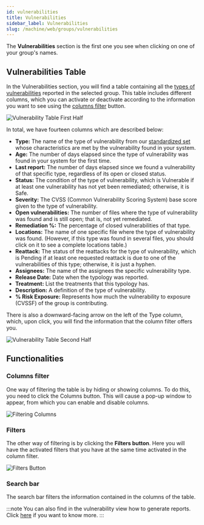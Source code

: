 ```yaml
---
id: vulnerabilities
title: Vulnerabilities
sidebar_label: Vulnerabilities
slug: /machine/web/groups/vulnerabilities
---
```


The **Vulnerabilities** section is
the first one you see when clicking
on one of your group's names.

## Vulnerabilities Table

In the Vulnerabilities section,
you will find a table containing
all the [types of vulnerabilities](/criteria/vulnerabilities/)
reported in the selected group.
This table includes different columns,
which you can activate or deactivate
according to the information you want
to see using the [columns filter](/machine/web/groups/vulnerabilities/#filtering-your-vulnerabilities-table)
button.

![Vulnerability Table First Half](https://res.cloudinary.com/fluid-attacks/image/upload/v1673904828/docs/web/groups/vulnerabilities/vulnerabilities_view.png)

In total,
we have fourteen columns which are
described below:

- **Type:** The name of the
  type of vulnerability from
  our [standardized set](/criteria/vulnerabilities/)
  whose characteristics are met by
  the vulnerability found in
  your system.
- **Age:** The number of days
  elapsed since the type of
  vulnerability was found in
  your system for the first
  time.
- **Last report:** The number
  of days elapsed since
  we found a vulnerability
  of that specific type,
  regardless of its open
  or closed status.
- **Status:** The condition of
  the type of vulnerability,
  which is Vulnerable if at least
  one vulnerability has not
  yet been remediated;
  otherwise,
  it is Safe.
- **Severity:** The CVSS
  (Common Vulnerability Scoring
  System) base score given to
  the type of vulnerability.
- **Open vulnerabilities:**
  The number of files where
  the type of vulnerability
  was found and is still
  open; that is,
  not yet remediated.
- **Remediation %:**
  The percentage of closed
  vulnerabilities of that type.
- **Locations:** The name of
  one specific file where the
  type of vulnerability was found.
  (However,
  if this type was found
  in several files,
  you should click on it
  to see a complete locations
  table.)
- **Reattack:** The status of
  the reattacks for the type
  of vulnerability,
  which is Pending if at least
  one requested reattack is
  due to one of the vulnerabilities
  of this type; otherwise,
  it is just a hyphen.
- **Assignees:**
  The name of the assignees the
  specific vulnerability type.
- **Release Date:**
  Date when the typology was reported.
- **Treatment:**
  List the treatments that this
  typology has.
- **Description:**
  A definition of the type of
  vulnerability.
- **% Risk Exposure:**
  Represents how much the vulnerability
  to exposure (CVSSF)
  of the group is contributing.

There is also a downward-facing
arrow on the left of the Type column,
which,
upon click,
you will find the information that
the column filter offers you.

![Vulnerability Table Second Half](https://res.cloudinary.com/fluid-attacks/image/upload/v1673907188/docs/web/groups/vulnerabilities/down_row.png)

## Functionalities

### Columns filter

One way of filtering the
table is by hiding or
showing columns.
To do this,
you need to click the
Columns button.
This will cause a pop-up
window to appear,
from which you can enable
and disable columns.

![Filtering Columns](https://res.cloudinary.com/fluid-attacks/image/upload/v1673907259/docs/web/groups/vulnerabilities/columns_filter.png)
### Filters

The other way of filtering is
by clicking the **Filters button**.
Here you will have the activated
filters that you have at the same
time activated in the column filter.

![Filters Button](https://res.cloudinary.com/fluid-attacks/image/upload/v1673907407/docs/web/groups/vulnerabilities/filter_general.png)

### Search bar

The search bar filters the information
contained in the columns of the table.

:::note
You can also find in the vulnerability
view how to generate reports.
Click [here](/machine/web/groups/reports)
if you want to know more.
:::
